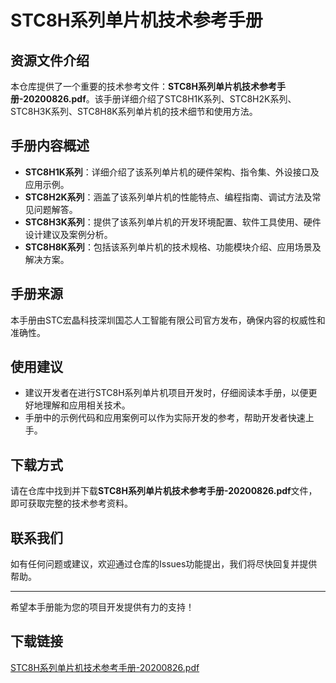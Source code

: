 # STC8H系列单片机技术参考手册

## 资源文件介绍

本仓库提供了一个重要的技术参考文件：**STC8H系列单片机技术参考手册-20200826.pdf**。该手册详细介绍了STC8H1K系列、STC8H2K系列、STC8H3K系列、STC8H8K系列单片机的技术细节和使用方法。

## 手册内容概述

- **STC8H1K系列**：详细介绍了该系列单片机的硬件架构、指令集、外设接口及应用示例。
- **STC8H2K系列**：涵盖了该系列单片机的性能特点、编程指南、调试方法及常见问题解答。
- **STC8H3K系列**：提供了该系列单片机的开发环境配置、软件工具使用、硬件设计建议及案例分析。
- **STC8H8K系列**：包括该系列单片机的技术规格、功能模块介绍、应用场景及解决方案。

## 手册来源

本手册由STC宏晶科技深圳国芯人工智能有限公司官方发布，确保内容的权威性和准确性。

## 使用建议

- 建议开发者在进行STC8H系列单片机项目开发时，仔细阅读本手册，以便更好地理解和应用相关技术。
- 手册中的示例代码和应用案例可以作为实际开发的参考，帮助开发者快速上手。

## 下载方式

请在仓库中找到并下载**STC8H系列单片机技术参考手册-20200826.pdf**文件，即可获取完整的技术参考资料。

## 联系我们

如有任何问题或建议，欢迎通过仓库的Issues功能提出，我们将尽快回复并提供帮助。

---

希望本手册能为您的项目开发提供有力的支持！

## 下载链接

[STC8H系列单片机技术参考手册-20200826.pdf](https://pan.quark.cn/s/f8722506caed)